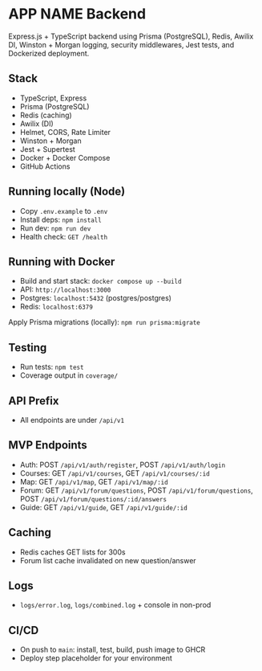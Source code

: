 # APP NAME Backend

Express.js + TypeScript backend using Prisma (PostgreSQL), Redis, Awilix DI, Winston + Morgan logging, security middlewares, Jest tests, and Dockerized deployment.

## Stack
- TypeScript, Express
- Prisma (PostgreSQL)
- Redis (caching)
- Awilix (DI)
- Helmet, CORS, Rate Limiter
- Winston + Morgan
- Jest + Supertest
- Docker + Docker Compose
- GitHub Actions

## Running locally (Node)
- Copy `.env.example` to `.env`
- Install deps: `npm install`
- Run dev: `npm run dev`
- Health check: `GET /health`

## Running with Docker
- Build and start stack: `docker compose up --build`
- API: `http://localhost:3000`
- Postgres: `localhost:5432` (postgres/postgres)
- Redis: `localhost:6379`

Apply Prisma migrations (locally): `npm run prisma:migrate`

## Testing
- Run tests: `npm test`
- Coverage output in `coverage/`

## API Prefix
- All endpoints are under `/api/v1`

## MVP Endpoints
- Auth: POST `/api/v1/auth/register`, POST `/api/v1/auth/login`
- Courses: GET `/api/v1/courses`, GET `/api/v1/courses/:id`
- Map: GET `/api/v1/map`, GET `/api/v1/map/:id`
- Forum: GET `/api/v1/forum/questions`, POST `/api/v1/forum/questions`, POST `/api/v1/forum/questions/:id/answers`
- Guide: GET `/api/v1/guide`, GET `/api/v1/guide/:id`

## Caching
- Redis caches GET lists for 300s
- Forum list cache invalidated on new question/answer

## Logs
- `logs/error.log`, `logs/combined.log` + console in non-prod

## CI/CD
- On push to `main`: install, test, build, push image to GHCR
- Deploy step placeholder for your environment 